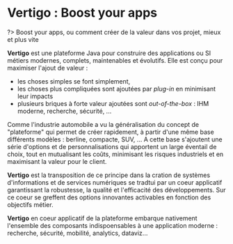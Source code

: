 # Vertigo : Boost your apps

?> Boost your apps, ou comment créer de la valeur dans vos projet, mieux et plus vite

**Vertigo** est une plateforme Java pour construire des applications ou SI métiers modernes, complets, maintenables et évolutifs. 
Elle est conçu pour maximiser l'ajout de valeur : 
- les choses simples se font simplement, 
- les choses plus compliquées sont ajoutées par *plug-in* en minimisant leur impacts
- plusieurs briques à forte valeur ajoutées sont *out-of-the-box* : IHM moderne, recherche, sécurité, ...

Comme l'industrie automobile a vu la généralisation du concept de "plateforme" qui permet de créer rapidement, à partir d'une même base différents modèles : berline, compacte, SUV, ...
A cette base s'ajoutent une série d'options et de personnalisations qui apportent un large éventail de choix, tout en mutualisant les coûts, minimisant les risques industriels et en maximisant la valeur pour le client.

**Vertigo** est la transposition de ce principe dans la cration de systèmes d'informations et de services numériques se tradtui par un coeur applicatif garantissant la robustesse, la qualité et l'efficacité des développements. Sur ce coeur se greffent des options innovantes activables en fonction des objectifs métier.

**Vertigo** en coeur applicatif de la plateforme embarque nativement l'ensemble des composants indispoensables à une application moderne : recherche, sécurité, mobilité, analytics, dataviz...

